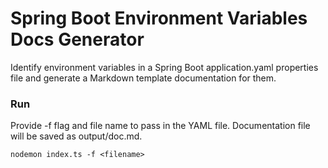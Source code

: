 # Spring Boot Environment Variables Docs Generator

Identify environment variables in a Spring Boot application.yaml properties file and generate a Markdown template documentation for them.

### Run

Provide -f flag and file name to pass in the YAML file. Documentation file will be saved as output/doc.md.

```
nodemon index.ts -f <filename>
```

